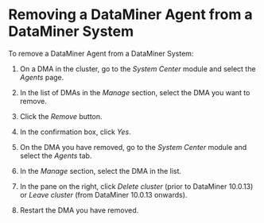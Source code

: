 # Removing a DataMiner Agent from a DataMiner System

To remove a DataMiner Agent from a DataMiner System:

1. On a DMA in the cluster, go to the *System Center* module and select the *Agents* page.

2. In the list of DMAs in the *Manage* section, select the DMA you want to remove.

3. Click the *Remove* button.

4. In the confirmation box, click *Yes*.

5. On the DMA you have removed, go to the *System Center* module and select the *Agents* tab.

6. In the *Manage* section, select the DMA in the list.

7. In the pane on the right, click *Delete cluster* (prior to DataMiner 10.0.13) or *Leave cluster* (from DataMiner 10.0.13 onwards).

8. Restart the DMA you have removed.
